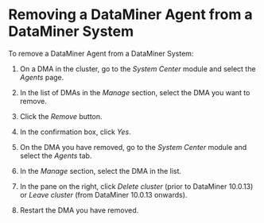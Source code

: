 # Removing a DataMiner Agent from a DataMiner System

To remove a DataMiner Agent from a DataMiner System:

1. On a DMA in the cluster, go to the *System Center* module and select the *Agents* page.

2. In the list of DMAs in the *Manage* section, select the DMA you want to remove.

3. Click the *Remove* button.

4. In the confirmation box, click *Yes*.

5. On the DMA you have removed, go to the *System Center* module and select the *Agents* tab.

6. In the *Manage* section, select the DMA in the list.

7. In the pane on the right, click *Delete cluster* (prior to DataMiner 10.0.13) or *Leave cluster* (from DataMiner 10.0.13 onwards).

8. Restart the DMA you have removed.
